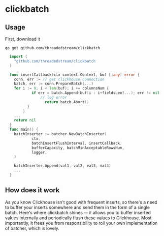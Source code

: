 # clickbatch

## Usage 

First, download it
```
go get github.com/threadedstream/clickbatch
```

```go
  import (
    "github.com/threadedstream/clickbatch
  )

  func insertCallback(ctx context.Context, buf []any) error {
    conn, err := // get clickhouse connection
    batch, err := conn.PrepareBatch(...)
    for i := 0; i < len(buf); i += columnsNum {
      		if err = batch.Append(buf[i : i+fieldsLen]...); err != nil {
      			// log error
			      return batch.Abort()
          }
		}
    ...
    return nil
  }
  func main() {
    batchInserter := batcher.NewBatchInserter(
		    ctx,
		    batchInsertFlushInterval, insertCallback,
		    bufferCapacity, batchMinAcceptableRowsNum,
		    logger,
    )

    batchInserter.Append(val1, val2, val3, val4)
    ...
  }
```

## How does it work
As you know Clickhouse isn't good with frequent inserts, so there's a need to buffer your inserts somewhere and send them in the form of a single batch. 
Here's where clickbatch shines -- it allows you to buffer inserted values internally and periodically flush these values to Clickhouse. 
Most importantly, it frees you from responsibility to roll your own implementation of batcher, which is lovely.
